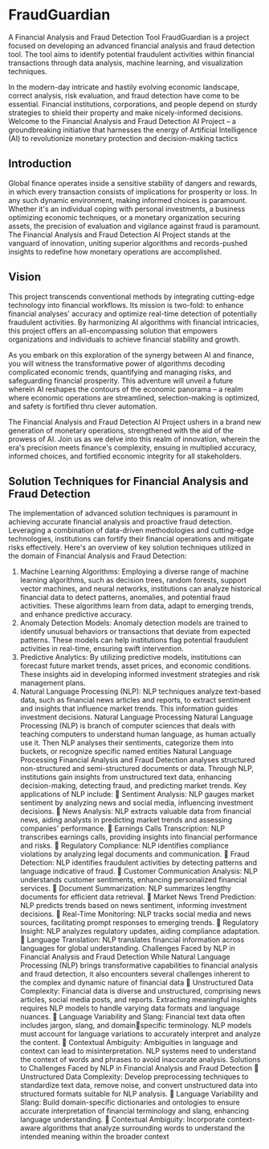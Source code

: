 # FraudGuardian
A Financial Analysis and Fraud Detection Tool
FraudGuardian is a project focused on developing an advanced financial analysis and fraud detection tool. The tool aims to identify potential fraudulent activities within financial transactions through data analysis, machine learning, and visualization techniques.

In the modern-day intricate and hastily evolving economic landscape, correct analysis, risk evaluation, and fraud detection have come to be essential. Financial institutions, corporations, and people depend on sturdy strategies to shield their property and make nicely-informed decisions. Welcome to the Financial Analysis and Fraud Detection AI Project – a groundbreaking initiative that harnesses the energy of Artificial Intelligence (AI) to revolutionize monetary protection and decision-making tactics

## Introduction

Global finance operates inside a sensitive stability of dangers and rewards, in which every transaction consists of implications for prosperity or loss. In any such dynamic environment, making informed choices is paramount. Whether it's an individual coping with personal investments, a business optimizing economic techniques, or a monetary organization securing assets, the precision of evaluation and vigilance against fraud is paramount. The Financial Analysis and Fraud Detection AI Project stands at the vanguard of innovation, uniting superior algorithms and records-pushed insights to redefine how monetary operations are accomplished.

## Vision

This project transcends conventional methods by integrating cutting-edge technology into financial workflows. Its mission is two-fold: to enhance financial analyses' accuracy and optimize real-time detection of potentially fraudulent activities. By harmonizing AI algorithms with financial intricacies, this project offers an all-encompassing solution that empowers organizations and individuals to achieve financial stability and growth.

As you embark on this exploration of the synergy between AI and finance, you will witness the transformative power of algorithms decoding complicated economic trends, quantifying and managing risks, and safeguarding financial prosperity. This adventure will unveil a future wherein AI reshapes the contours of the economic panorama – a realm where economic operations are streamlined, selection-making is optimized, and safety is fortified thru clever automation.

The Financial Analysis and Fraud Detection AI Project ushers in a brand new generation of monetary operations, strengthened with the aid of the prowess of AI. Join us as we delve into this realm of innovation, wherein the era's precision meets finance's complexity, ensuing in multiplied accuracy, informed choices, and fortified economic integrity for all stakeholders.
## Solution Techniques for Financial Analysis and Fraud Detection

The implementation of advanced solution techniques is paramount in achieving accurate 
financial analysis and proactive fraud detection. Leveraging a combination of data-driven 
methodologies and cutting-edge technologies, institutions can fortify their financial operations 
and mitigate risks effectively. Here's an overview of key solution techniques utilized in the 
domain of Financial Analysis and Fraud Detection:
1. Machine Learning Algorithms: Employing a diverse range of machine learning algorithms, 
such as decision trees, random forests, support vector machines, and neural networks, 
institutions can analyze historical financial data to detect patterns, anomalies, and potential 
fraud activities. These algorithms learn from data, adapt to emerging trends, and enhance 
predictive accuracy.
2. Anomaly Detection Models: Anomaly detection models are trained to identify unusual 
behaviors or transactions that deviate from expected patterns. These models can help 
institutions flag potential fraudulent activities in real-time, ensuring swift intervention.
3. Predictive Analytics: By utilizing predictive models, institutions can forecast future market 
trends, asset prices, and economic conditions. These insights aid in developing informed 
investment strategies and risk management plans.
4. Natural Language Processing (NLP): NLP techniques analyze text-based data, such as financial 
news articles and reports, to extract sentiment and insights that influence market trends. This 
information guides investment decisions.
Natural Language Processing
Natural Language Processing (NLP) is branch of computer sciences that deals with teaching 
computers to understand human language, as human actually use it. Then NLP analyses their 
sentiments, categorize them into buckets, or recognize specific named entities
Natural Language Processing Financial Analysis and Fraud Detection analyses structured non-structured 
and semi-structured documents or data.
Through NLP, institutions gain insights from unstructured text data, enhancing decision-making, 
detecting fraud, and predicting market trends. Key applications of NLP include:
 Sentiment Analysis: NLP gauges market sentiment by analyzing news and social media, 
influencing investment decisions.
 News Analysis: NLP extracts valuable data from financial news, aiding analysts in predicting 
market trends and assessing companies' performance.
 Earnings Calls Transcription: NLP transcribes earnings calls, providing insights into financial 
performance and risks.
 Regulatory Compliance: NLP identifies compliance violations by analyzing legal documents and 
communication.
 Fraud Detection: NLP identifies fraudulent activities by detecting patterns and language 
indicative of fraud.
 Customer Communication Analysis: NLP understands customer sentiments, enhancing 
personalized financial services.
 Document Summarization: NLP summarizes lengthy documents for efficient data retrieval.
 Market News Trend Prediction: NLP predicts trends based on news sentiment, informing 
investment decisions.
 Real-Time Monitoring: NLP tracks social media and news sources, facilitating prompt responses 
to emerging trends.
 Regulatory Insight: NLP analyzes regulatory updates, aiding compliance adaptation.
 Language Translation: NLP translates financial information across languages for global 
understanding.
Challenges Faced by NLP in Financial Analysis and Fraud Detection
While Natural Language Processing (NLP) brings transformative capabilities to financial analysis and 
fraud detection, it also encounters several challenges inherent to the complex and dynamic nature of 
financial data
 Unstructured Data Complexity: Financial data is diverse and unstructured, comprising news 
articles, social media posts, and reports. Extracting meaningful insights requires NLP models to 
handle varying data formats and language nuances.
 Language Variability and Slang: Financial text data often includes jargon, slang, and domainspecific terminology. NLP models must account for language variations to accurately interpret 
and analyze the content.
 Contextual Ambiguity: Ambiguities in language and context can lead to misinterpretation. NLP 
systems need to understand the context of words and phrases to avoid inaccurate analysis.
Solutions to Challenges Faced by NLP in Financial Analysis and Fraud Detection
 Unstructured Data Complexity: Develop preprocessing techniques to standardize text data, 
remove noise, and convert unstructured data into structured formats suitable for NLP analysis.
 Language Variability and Slang: Build domain-specific dictionaries and ontologies to ensure 
accurate interpretation of financial terminology and slang, enhancing language understanding.
 Contextual Ambiguity: Incorporate context-aware algorithms that analyze surrounding words to 
understand the intended meaning within the broader context

